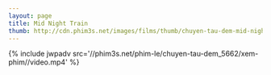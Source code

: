 ```yaml
---
layout: page
title: Mid Night Train
thumb: http://cdn.phim3s.net/images/films/thumb/chuyen-tau-dem-mid-night-train-2013.jpg
---
```

{% include jwpadv src='//phim3s.net/phim-le/chuyen-tau-dem_5662/xem-phim//video.mp4' %}